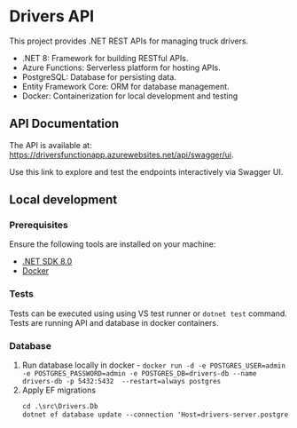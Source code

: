 # Drivers API

This project provides .NET REST APIs for managing truck drivers. 
- .NET 8: Framework for building RESTful APIs.
- Azure Functions: Serverless platform for hosting APIs.
- PostgreSQL: Database for persisting data.
- Entity Framework Core: ORM for database management.
- Docker: Containerization for local development and testing

## API Documentation
The API is available at:
https://driversfunctionapp.azurewebsites.net/api/swagger/ui. 

Use this link to explore and test the endpoints interactively via Swagger UI.


## Local development

### Prerequisites
Ensure the following tools are installed on your machine:

- [.NET SDK 8.0](https://dotnet.microsoft.com/)
- [Docker](https://www.docker.com/)

### Tests
Tests can be executed using using VS test runner or `dotnet test` command. Tests are running API and database in docker containers.


### Database

1. Run database locally in docker - `docker run -d -e POSTGRES_USER=admin -e POSTGRES_PASSWORD=admin -e POSTGRES_DB=drivers-db --name drivers-db -p 5432:5432  --restart=always postgres`
2. Apply EF migrations
    ```ps
    cd .\src\Drivers.Db
    dotnet ef database update --connection 'Host=drivers-server.postgres.database.azure.com;Port=5432;User Id=driversadmin;Password=passwordnotcontaining!1;Database=drivers-db'
    ```
    